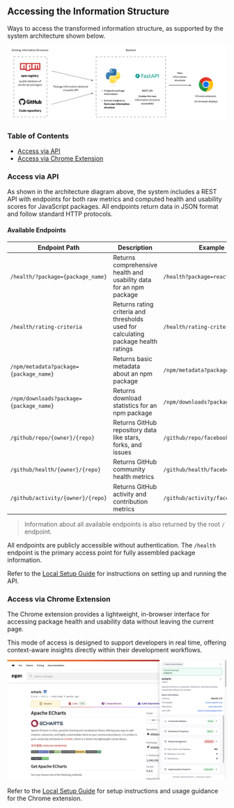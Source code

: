 ## Accessing the Information Structure

Ways to access the transformed information structure, as supported by the system architecture shown below.

![Architecture Diagram](../documentations/images/system-architecture.png)

### Table of Contents

- [Access via API](#access-via-api)
- [Access via Chrome Extension](#access-via-chrome-extension)

### Access via API

As shown in the architecture diagram above, the system includes a REST API with endpoints for both raw metrics and computed health and usability scores for JavaScript packages. All endpoints return data in JSON format and follow standard HTTP protocols.

#### Available Endpoints

| Endpoint Path | Description | Example |
|---------------|-------------|---------|
| `/health/?package={package_name}` | Returns comprehensive health and usability data for an npm package | `/health?package=react` |
| `/health/rating-criteria` | Returns rating criteria and thresholds used for calculating package health ratings | `/health/rating-criteria` |
| `/npm/metadata?package={package_name}` | Returns basic metadata about an npm package | `/npm/metadata?package=react` |
| `/npm/downloads?package={package_name}` | Returns download statistics for an npm package | `/npm/downloads?package=react` |
| `/github/repo/{owner}/{repo}` | Returns GitHub repository data like stars, forks, and issues | `/github/repo/facebook/react` |
| `/github/health/{owner}/{repo}` | Returns GitHub community health metrics | `/github/health/facebook/react` |
| `/github/activity/{owner}/{repo}` | Returns GitHub activity and contribution metrics | `/github/activity/facebook/react` |

> Information about all available endpoints is also returned by the root `/` endpoint.

All endpoints are publicly accessible without authentication. The `/health` endpoint is the primary access point for fully assembled package information.

Refer to the [Local Setup Guide](../documentations/Local_Setup_Guide.md) for instructions on setting up and running the API.

### Access via Chrome Extension

The Chrome extension provides a lightweight, in-browser interface for accessing package health and usability data without leaving the current page.

This mode of access is designed to support developers in real time, offering context-aware insights directly within their development workflows.

![Chrome Extension](../documentations/images/chrome-extension.png)


Refer to the [Local Setup Guide](../documentations/Local_Setup_Guide.md) for setup instructions and usage guidance for the Chrome extension.